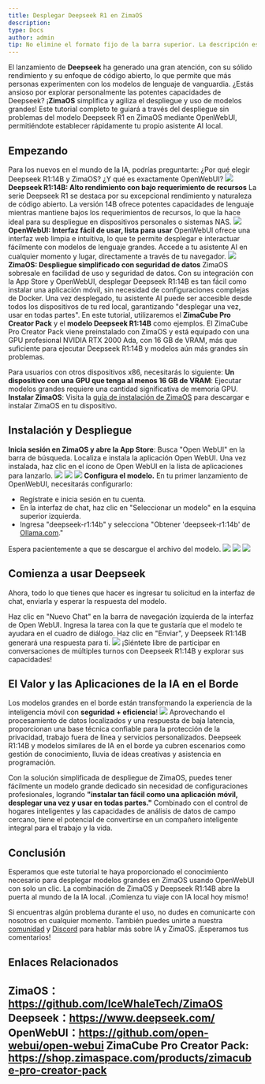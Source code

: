 ```yaml
---
title: Desplegar Deepseek R1 en ZimaOS
description: 
type: Docs
author: admin
tip: No elimine el formato fijo de la barra superior. La descripción es el texto introductorio del artículo; si no se completa, se tomará el primer párrafo del contenido como descripción.
---
```

El lanzamiento de **Deepseek** ha generado una gran atención, con su sólido rendimiento y su enfoque de código abierto, lo que permite que más personas experimenten con los modelos de lenguaje de vanguardia. ¿Estás ansioso por explorar personalmente las potentes capacidades de Deepseek? ¡**ZimaOS** simplifica y agiliza el despliegue y uso de modelos grandes!
Este tutorial completo te guiará a través del despliegue sin problemas del modelo Deepseek R1 en ZimaOS mediante OpenWebUI, permitiéndote establecer rápidamente tu propio asistente AI local.
## Empezando
Para los nuevos en el mundo de la IA, podrías preguntarte: ¿Por qué elegir Deepseek R1:14B y ZimaOS? ¿Y qué es exactamente OpenWebUI?
![](https://manage.icewhale.io/api/static/docs/1739950777131_image.png)
**Deepseek R1:14B: Alto rendimiento con bajo requerimiento de recursos**
La serie Deepseek R1 se destaca por su excepcional rendimiento y naturaleza de código abierto. La versión 14B ofrece potentes capacidades de lenguaje mientras mantiene bajos los requerimientos de recursos, lo que la hace ideal para su despliegue en dispositivos personales o sistemas NAS.
![](https://manage.icewhale.io/api/static/docs/1739950805989_image.png)
**OpenWebUI: Interfaz fácil de usar, lista para usar**
OpenWebUI ofrece una interfaz web limpia e intuitiva, lo que te permite desplegar e interactuar fácilmente con modelos de lenguaje grandes. Accede a tu asistente AI en cualquier momento y lugar, directamente a través de tu navegador.
![](https://manage.icewhale.io/api/static/docs/1739950829035_image.png)
**ZimaOS: Despliegue simplificado con seguridad de datos**
ZimaOS sobresale en facilidad de uso y seguridad de datos. Con su integración con la App Store y OpenWebUI, desplegar Deepseek R1:14B es tan fácil como instalar una aplicación móvil, sin necesidad de configuraciones complejas de Docker. Una vez desplegado, tu asistente AI puede ser accesible desde todos los dispositivos de tu red local, garantizando "desplegar una vez, usar en todas partes".
En este tutorial, utilizaremos el **ZimaCube Pro Creator Pack** y el **modelo Deepseek R1:14B** como ejemplos. El ZimaCube Pro Creator Pack viene preinstalado con ZimaOS y está equipado con una GPU profesional NVIDIA RTX 2000 Ada, con 16 GB de VRAM, más que suficiente para ejecutar Deepseek R1:14B y modelos aún más grandes sin problemas.

Para usuarios con otros dispositivos x86, necesitarás lo siguiente:
**Un dispositivo con una GPU que tenga al menos 16 GB de VRAM**: Ejecutar modelos grandes requiere una cantidad significativa de memoria GPU.
**Instalar ZimaOS**: Visita la [guía de instalación de ZimaOS](https://www.zimaspace.com/docs/zimacube/How-to-Install-ZimaOS) para descargar e instalar ZimaOS en tu dispositivo.

## Instalación y Despliegue
**Inicia sesión en ZimaOS y abre la App Store**: Busca "Open WebUI" en la barra de búsqueda. Localiza e instala la aplicación Open WebUI. Una vez instalada, haz clic en el ícono de Open WebUI en la lista de aplicaciones para lanzarlo.
![](https://manage.icewhale.io/api/static/docs/1739950989104_image.png)
![](https://manage.icewhale.io/api/static/docs/1739950995830_image.png)
![](https://manage.icewhale.io/api/static/docs/1739951002382_image.png)
**Configura el modelo.** En tu primer lanzamiento de OpenWebUI, necesitarás configurarlo:
- Regístrate e inicia sesión en tu cuenta.
- En la interfaz de chat, haz clic en "Seleccionar un modelo" en la esquina superior izquierda.
- Ingresa "deepseek-r1:14b" y selecciona "Obtener 'deepseek-r1:14b' de [Ollama.com](https://ollama.com/)."

Espera pacientemente a que se descargue el archivo del modelo.
![](https://manage.icewhale.io/api/static/docs/1739951092182_image.png)
![](https://manage.icewhale.io/api/static/docs/1739951098726_image.png)
![](https://manage.icewhale.io/api/static/docs/1739951105561_image.png)
## Comienza a usar Deepseek
Ahora, todo lo que tienes que hacer es ingresar tu solicitud en la interfaz de chat, enviarla y esperar la respuesta del modelo.

Haz clic en "Nuevo Chat" en la barra de navegación izquierda de la interfaz de Open WebUI. Ingresa la tarea con la que te gustaría que el modelo te ayudara en el cuadro de diálogo. Haz clic en "Enviar", y Deepseek R1:14B generará una respuesta para ti.
![](https://manage.icewhale.io/api/static/docs/1739951128451_image.png)
¡Siéntete libre de participar en conversaciones de múltiples turnos con Deepseek R1:14B y explorar sus capacidades!

## El Valor y las Aplicaciones de la IA en el Borde
Los modelos grandes en el borde están transformando la experiencia de la inteligencia móvil con **seguridad + eficiencia**!
![](https://manage.icewhale.io/api/static/docs/1739951166823_image.png)
Aprovechando el procesamiento de datos localizados y una respuesta de baja latencia, proporcionan una base técnica confiable para la protección de la privacidad, trabajo fuera de línea y servicios personalizados. Deepseek R1:14B y modelos similares de IA en el borde ya cubren escenarios como gestión de conocimiento, lluvia de ideas creativas y asistencia en programación.

Con la solución simplificada de despliegue de ZimaOS, puedes tener fácilmente un modelo grande dedicado sin necesidad de configuraciones profesionales, logrando **"instalar tan fácil como una aplicación móvil, desplegar una vez y usar en todas partes."** Combinado con el control de hogares inteligentes y las capacidades de análisis de datos de campo cercano, tiene el potencial de convertirse en un compañero inteligente integral para el trabajo y la vida.

## Conclusión
Esperamos que este tutorial te haya proporcionado el conocimiento necesario para desplegar modelos grandes en ZimaOS usando OpenWebUI con solo un clic. La combinación de ZimaOS y Deepseek R1:14B abre la puerta al mundo de la IA local. ¡Comienza tu viaje con IA local hoy mismo!

Si encuentras algún problema durante el uso, no dudes en comunicarte con nosotros en cualquier momento. También puedes unirte a nuestra [comunidad](https://community.zimaspace.com/) y [Discord](https://discord.com/invite/uuNfKzG5) para hablar más sobre IA y ZimaOS. ¡Esperamos tus comentarios!

## Enlaces Relacionados
**ZimaOS**：https://github.com/IceWhaleTech/ZimaOS
**Deepseek**：https://www.deepseek.com/
**OpenWebUI**：https://github.com/open-webui/open-webui
**ZimaCube Pro Creator Pack**: https://shop.zimaspace.com/products/zimacube-pro-creator-pack
---